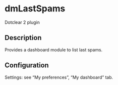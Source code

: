 # dmLastSpams

Dotclear 2 plugin

## Description

Provides a dashboard module to list last spams.

## Configuration

Settings: see “My preferences”, “My dashboard” tab.
